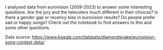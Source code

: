 I analysed data from eurovision (2009-2023) to answer some interesting questions. Are the jury and the televoters much different in their choices? Is there a gender gap or recency bias in eurovision results? Do people prefer sad or happy songs? Check out the notebook to find answers to this and some other questions. 

Data source: https://www.kaggle.com/datasets/diamondsnake/eurovision-song-contest-data/
